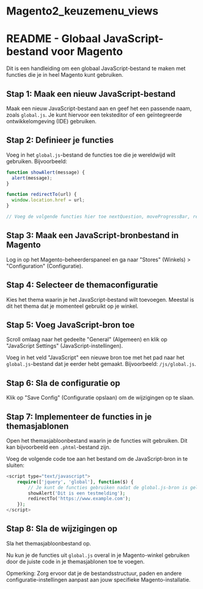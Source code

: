 # Magento2_keuzemenu_views
# README - Globaal JavaScript-bestand voor Magento

Dit is een handleiding om een globaal JavaScript-bestand te maken met functies die je in heel Magento kunt gebruiken.

## Stap 1: Maak een nieuw JavaScript-bestand
Maak een nieuw JavaScript-bestand aan en geef het een passende naam, zoals `global.js`. Je kunt hiervoor een teksteditor of een geïntegreerde ontwikkelomgeving (IDE) gebruiken.

## Stap 2: Definieer je functies
Voeg in het `global.js`-bestand de functies toe die je wereldwijd wilt gebruiken. Bijvoorbeeld:

```javascript
function showAlert(message) {
  alert(message);
}

function redirectTo(url) {
  window.location.href = url;
}

// Voeg de volgende functies hier toe nextQuestion, moveProgressBar, reduceProgressBar, restartProgressBar, restartForm, previousQuestion, createStartButton, createButton
```

## Stap 3: Maak een JavaScript-bronbestand in Magento
Log in op het Magento-beheerderspaneel en ga naar "Stores" (Winkels) > "Configuration" (Configuratie).

## Stap 4: Selecteer de themaconfiguratie
Kies het thema waarin je het JavaScript-bestand wilt toevoegen. Meestal is dit het thema dat je momenteel gebruikt op je winkel.

## Stap 5: Voeg JavaScript-bron toe
Scroll omlaag naar het gedeelte "General" (Algemeen) en klik op "JavaScript Settings" (JavaScript-instellingen). 

Voeg in het veld "JavaScript" een nieuwe bron toe met het pad naar het `global.js`-bestand dat je eerder hebt gemaakt. Bijvoorbeeld: `/js/global.js`.

## Stap 6: Sla de configuratie op
Klik op "Save Config" (Configuratie opslaan) om de wijzigingen op te slaan.

## Stap 7: Implementeer de functies in je themasjablonen
Open het themasjabloonbestand waarin je de functies wilt gebruiken. Dit kan bijvoorbeeld een `.phtml`-bestand zijn.

Voeg de volgende code toe aan het bestand om de JavaScript-bron in te sluiten:

```php
<script type="text/javascript">
    require(['jquery', 'global'], function($) {
        // Je kunt de functies gebruiken nadat de global.js-bron is geladen
        showAlert('Dit is een testmelding');
        redirectTo('https://www.example.com');
    });
</script>
```

## Stap 8: Sla de wijzigingen op
Sla het themasjabloonbestand op.

Nu kun je de functies uit `global.js` overal in je Magento-winkel gebruiken door de juiste code in je themasjablonen toe te voegen.

Opmerking: Zorg ervoor dat je de bestandsstructuur, paden en andere configuratie-instellingen aanpast aan jouw specifieke Magento-installatie.
